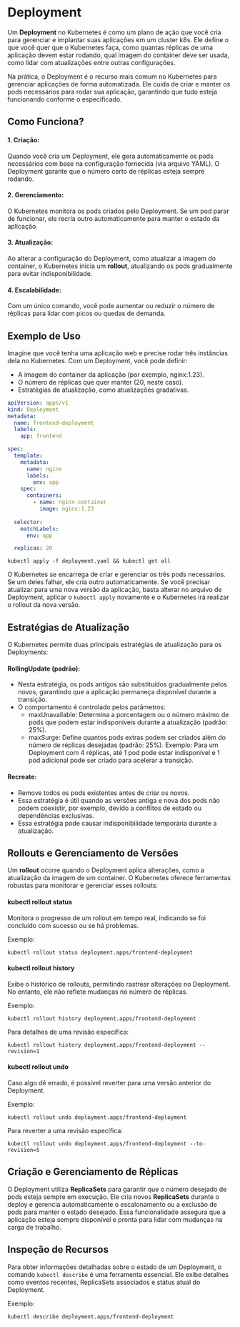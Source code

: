 # Deployment
Um **Deployment** no Kubernetes é como um plano de ação que você cria para gerenciar e implantar suas aplicações em um cluster k8s. Ele define o que você quer que o Kubernetes faça, como quantas réplicas de uma aplicação devem estar rodando, qual imagem do container deve ser usada, como lidar com atualizações entre outras configurações.

Na prática, o Deployment é o recurso mais comum no Kubernetes para gerenciar aplicações de forma automatizada. Ele cuida de criar e manter os pods necessários para rodar sua aplicação, garantindo que tudo esteja funcionando conforme o especificado.

## Como Funciona?
#### 1.	Criação:
Quando você cria um Deployment, ele gera automaticamente os pods necessários com base na configuração fornecida (via arquivo YAML). O Deployment garante que o número certo de réplicas esteja sempre rodando.
#### 2.	Gerenciamento:
O Kubernetes monitora os pods criados pelo Deployment. Se um pod parar de funcionar, ele recria outro automaticamente para manter o estado da aplicação.
#### 3.	Atualização:
Ao alterar a configuração do Deployment, como atualizar a imagem do container, o Kubernetes inicia um **rollout**, atualizando os pods gradualmente para evitar indisponibilidade.
#### 4.	Escalabilidade:
Com um único comando, você pode aumentar ou reduzir o número de réplicas para lidar com picos ou quedas de demanda.

## Exemplo de Uso
Imagine que você tenha uma aplicação web e precise rodar três instâncias dela no Kubernetes. Com um Deployment, você pode definir:
- A imagem do container da aplicação (por exemplo, nginx:1.23).
- O número de réplicas que quer manter (20, neste caso).
- Estratégias de atualização, como atualizações gradativas.

```yaml
apiVersion: apps/v1
kind: Deployment
metadata:
  name: frontend-deployment
  labels:
    app: frontend

spec:
  template:
    metadata:
      name: nginx
      labels:
        env: app
    spec:
      containers:
        - name: nginx-container
          image: nginx:1.23
  
  selector:
    matchLabels:
      env: app

  replicas: 20
```

```shell
kubectl apply -f deployment.yaml && kubectl get all
```

O Kubernetes se encarrega de criar e gerenciar os três pods necessários. Se um deles falhar, ele cria outro automaticamente. Se você precisar atualizar para uma nova versão da aplicação, basta alterar no arquivo de Deployment, aplicar o ```kubectl apply``` novamente e o Kubernetes irá realizar o rollout da nova versão.



## Estratégias de Atualização

O Kubernetes permite duas principais estratégias de atualização para os Deployments:

#### RollingUpdate (padrão):
- Nesta estratégia, os pods antigos são substituídos gradualmente pelos novos, garantindo que a aplicação permaneça disponível durante a transição.
- O comportamento é controlado pelos parâmetros:
	- maxUnavailable: Determina a porcentagem ou o número máximo de pods que podem estar indisponíveis durante a atualização (padrão: 25%).
	- maxSurge: Define quantos pods extras podem ser criados além do número de réplicas desejadas (padrão: 25%).
Exemplo: Para um Deployment com 4 réplicas, até 1 pod pode estar indisponível e 1 pod adicional pode ser criado para acelerar a transição.

#### Recreate:
- Remove todos os pods existentes antes de criar os novos.
- Essa estratégia é útil quando as versões antiga e nova dos pods não podem coexistir, por exemplo, devido a conflitos de estado ou dependências exclusivas.
- Essa estratégia pode causar indisponibilidade temporária durante a atualização.

## Rollouts e Gerenciamento de Versões

Um **rollout** ocorre quando o Deployment aplica alterações, como a atualização da imagem de um container. O Kubernetes oferece ferramentas robustas para monitorar e gerenciar esses rollouts:

#### kubectl rollout status
Monitora o progresso de um rollout em tempo real, indicando se foi concluído com sucesso ou se há problemas.
	
Exemplo:
```shell
kubectl rollout status deployment.apps/frontend-deployment
```

#### kubectl rollout history
Exibe o histórico de rollouts, permitindo rastrear alterações no Deployment. No entanto, ele não reflete mudanças no número de réplicas.
  
Exemplo:
```shell
kubectl rollout history deployment.apps/frontend-deployment
```
Para detalhes de uma revisão específica:
```shell
kubectl rollout history deployment.apps/frontend-deployment --revision=1
```

#### kubectl rollout undo
Caso algo dê errado, é possível reverter para uma versão anterior do Deployment.

Exemplo:
```shell
kubectl rollout undo deployment.apps/frontend-deployment
```
Para reverter a uma revisão específica:
```shell
kubectl rollout undo deployment.apps/frontend-deployment --to-revision=5
```

## Criação e Gerenciamento de Réplicas

O Deployment utiliza **ReplicaSets** para garantir que o número desejado de pods esteja sempre em execução. Ele cria novos **ReplicaSets** durante o deploy e gerencia automaticamente o escalonamento ou a exclusão de pods para manter o estado desejado. Essa funcionalidade assegura que a aplicação esteja sempre disponível e pronta para lidar com mudanças na carga de trabalho.

## Inspeção de Recursos

Para obter informações detalhadas sobre o estado de um Deployment, o comando ```kubectl describe``` é uma ferramenta essencial. Ele exibe detalhes como eventos recentes, ReplicaSets associados e status atual do Deployment.

Exemplo:
```shell
kubectl describe deployment.apps/frontend-deployment
```

